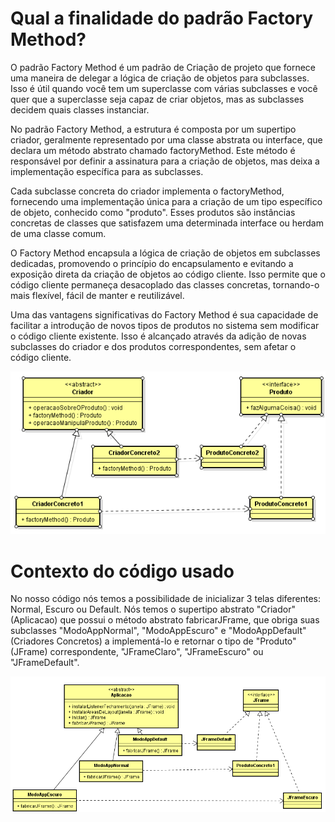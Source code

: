 # Qual a finalidade do padrão Factory Method?
O padrão Factory Method é um padrão de Criação de projeto que fornece uma maneira de delegar a lógica de criação de objetos para subclasses. Isso é útil quando você tem um superclasse com várias subclasses e você quer que a superclasse seja capaz de criar objetos, mas as subclasses decidem quais classes instanciar.

No padrão Factory Method, a estrutura é composta por um supertipo criador, geralmente representado por uma classe abstrata ou interface, que declara um método abstrato chamado factoryMethod. Este método é responsável por definir a assinatura para a criação de objetos, mas deixa a implementação específica para as subclasses.

Cada subclasse concreta do criador implementa o factoryMethod, fornecendo uma implementação única para a criação de um tipo específico de objeto, conhecido como "produto". Esses produtos são instâncias concretas de classes que satisfazem uma determinada interface ou herdam de uma classe comum.

O Factory Method encapsula a lógica de criação de objetos em subclasses dedicadas, promovendo o princípio do encapsulamento e evitando a exposição direta da criação de objetos ao código cliente. Isso permite que o código cliente permaneça desacoplado das classes concretas, tornando-o mais flexível, fácil de manter e reutilizável.

Uma das vantagens significativas do Factory Method é sua capacidade de facilitar a introdução de novos tipos de produtos no sistema sem modificar o código cliente existente. Isso é alcançado através da adição de novas subclasses do criador e dos produtos correspondentes, sem afetar o código cliente.

![UML](UML/UML-Factory-Method.png)

# Contexto do código usado

No nosso código nós temos a possibilidade de inicializar 3 telas diferentes: Normal, Escuro ou Default. Nós temos o supertipo abstrato "Criador"(Aplicacao) que possui o método abstrato fabricarJFrame, que obriga suas subclasses "ModoAppNormal", "ModoAppEscuro" e "ModoAppDefault"(Criadores Concretos) a implementá-lo e retornar o tipo de "Produto"(JFrame) correspondente, "JFrameClaro", "JFrameEscuro" ou "JFrameDefault".

![UML do Problema](UML/UML-Factory-Method-Janelas.png)